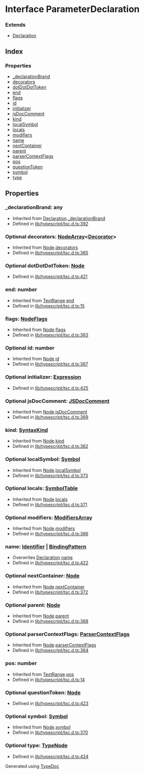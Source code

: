# Interface ParameterDeclaration


### Extends
* [Declaration](ts.declaration.md)

## Index

### Properties
* [_declarationBrand](ts.parameterdeclaration.md#_declarationbrand)
* [decorators](ts.parameterdeclaration.md#decorators)
* [dotDotDotToken](ts.parameterdeclaration.md#dotdotdottoken)
* [end](ts.parameterdeclaration.md#end)
* [flags](ts.parameterdeclaration.md#flags)
* [id](ts.parameterdeclaration.md#id)
* [initializer](ts.parameterdeclaration.md#initializer)
* [jsDocComment](ts.parameterdeclaration.md#jsdoccomment)
* [kind](ts.parameterdeclaration.md#kind)
* [localSymbol](ts.parameterdeclaration.md#localsymbol)
* [locals](ts.parameterdeclaration.md#locals)
* [modifiers](ts.parameterdeclaration.md#modifiers)
* [name](ts.parameterdeclaration.md#name)
* [nextContainer](ts.parameterdeclaration.md#nextcontainer)
* [parent](ts.parameterdeclaration.md#parent)
* [parserContextFlags](ts.parameterdeclaration.md#parsercontextflags)
* [pos](ts.parameterdeclaration.md#pos)
* [questionToken](ts.parameterdeclaration.md#questiontoken)
* [symbol](ts.parameterdeclaration.md#symbol)
* [type](ts.parameterdeclaration.md#type)

## Properties

### _declarationBrand: any

* Inherited from [Declaration](ts.declaration.md).[_declarationBrand](ts.declaration.md#_declarationbrand)
* Defined in [lib/typescript/tsc.d.ts:392](https://github.com/kimamula/typedoc/blob/HEAD/src/lib/typescript/tsc.d.ts#L392)


### Optional decorators: [NodeArray](ts.nodearray.md)<[Decorator](ts.decorator.md)>

* Inherited from [Node](ts.node.md).[decorators](ts.node.md#decorators)
* Defined in [lib/typescript/tsc.d.ts:365](https://github.com/kimamula/typedoc/blob/HEAD/src/lib/typescript/tsc.d.ts#L365)


### Optional dotDotDotToken: [Node](ts.node.md)

* Defined in [lib/typescript/tsc.d.ts:421](https://github.com/kimamula/typedoc/blob/HEAD/src/lib/typescript/tsc.d.ts#L421)


### end: number

* Inherited from [TextRange](ts.textrange.md).[end](ts.textrange.md#end)
* Defined in [lib/typescript/tsc.d.ts:15](https://github.com/kimamula/typedoc/blob/HEAD/src/lib/typescript/tsc.d.ts#L15)


### flags: [NodeFlags](../enums/ts.nodeflags.md)

* Inherited from [Node](ts.node.md).[flags](ts.node.md#flags)
* Defined in [lib/typescript/tsc.d.ts:363](https://github.com/kimamula/typedoc/blob/HEAD/src/lib/typescript/tsc.d.ts#L363)


### Optional id: number

* Inherited from [Node](ts.node.md).[id](ts.node.md#id)
* Defined in [lib/typescript/tsc.d.ts:367](https://github.com/kimamula/typedoc/blob/HEAD/src/lib/typescript/tsc.d.ts#L367)


### Optional initializer: [Expression](ts.expression.md)

* Defined in [lib/typescript/tsc.d.ts:425](https://github.com/kimamula/typedoc/blob/HEAD/src/lib/typescript/tsc.d.ts#L425)


### Optional jsDocComment: [JSDocComment](ts.jsdoccomment.md)

* Inherited from [Node](ts.node.md).[jsDocComment](ts.node.md#jsdoccomment)
* Defined in [lib/typescript/tsc.d.ts:369](https://github.com/kimamula/typedoc/blob/HEAD/src/lib/typescript/tsc.d.ts#L369)


### kind: [SyntaxKind](../enums/ts.syntaxkind.md)

* Inherited from [Node](ts.node.md).[kind](ts.node.md#kind)
* Defined in [lib/typescript/tsc.d.ts:362](https://github.com/kimamula/typedoc/blob/HEAD/src/lib/typescript/tsc.d.ts#L362)


### Optional localSymbol: [Symbol](ts.symbol.md)

* Inherited from [Node](ts.node.md).[localSymbol](ts.node.md#localsymbol)
* Defined in [lib/typescript/tsc.d.ts:373](https://github.com/kimamula/typedoc/blob/HEAD/src/lib/typescript/tsc.d.ts#L373)


### Optional locals: [SymbolTable](ts.symboltable.md)

* Inherited from [Node](ts.node.md).[locals](ts.node.md#locals)
* Defined in [lib/typescript/tsc.d.ts:371](https://github.com/kimamula/typedoc/blob/HEAD/src/lib/typescript/tsc.d.ts#L371)


### Optional modifiers: [ModifiersArray](ts.modifiersarray.md)

* Inherited from [Node](ts.node.md).[modifiers](ts.node.md#modifiers)
* Defined in [lib/typescript/tsc.d.ts:366](https://github.com/kimamula/typedoc/blob/HEAD/src/lib/typescript/tsc.d.ts#L366)


### name: [Identifier](ts.identifier.md) | [BindingPattern](ts.bindingpattern.md)

* Overwrites [Declaration](ts.declaration.md).[name](ts.declaration.md#name)
* Defined in [lib/typescript/tsc.d.ts:422](https://github.com/kimamula/typedoc/blob/HEAD/src/lib/typescript/tsc.d.ts#L422)


### Optional nextContainer: [Node](ts.node.md)

* Inherited from [Node](ts.node.md).[nextContainer](ts.node.md#nextcontainer)
* Defined in [lib/typescript/tsc.d.ts:372](https://github.com/kimamula/typedoc/blob/HEAD/src/lib/typescript/tsc.d.ts#L372)


### Optional parent: [Node](ts.node.md)

* Inherited from [Node](ts.node.md).[parent](ts.node.md#parent)
* Defined in [lib/typescript/tsc.d.ts:368](https://github.com/kimamula/typedoc/blob/HEAD/src/lib/typescript/tsc.d.ts#L368)


### Optional parserContextFlags: [ParserContextFlags](../enums/ts.parsercontextflags.md)

* Inherited from [Node](ts.node.md).[parserContextFlags](ts.node.md#parsercontextflags)
* Defined in [lib/typescript/tsc.d.ts:364](https://github.com/kimamula/typedoc/blob/HEAD/src/lib/typescript/tsc.d.ts#L364)


### pos: number

* Inherited from [TextRange](ts.textrange.md).[pos](ts.textrange.md#pos)
* Defined in [lib/typescript/tsc.d.ts:14](https://github.com/kimamula/typedoc/blob/HEAD/src/lib/typescript/tsc.d.ts#L14)


### Optional questionToken: [Node](ts.node.md)

* Defined in [lib/typescript/tsc.d.ts:423](https://github.com/kimamula/typedoc/blob/HEAD/src/lib/typescript/tsc.d.ts#L423)


### Optional symbol: [Symbol](ts.symbol.md)

* Inherited from [Node](ts.node.md).[symbol](ts.node.md#symbol)
* Defined in [lib/typescript/tsc.d.ts:370](https://github.com/kimamula/typedoc/blob/HEAD/src/lib/typescript/tsc.d.ts#L370)


### Optional type: [TypeNode](ts.typenode.md)

* Defined in [lib/typescript/tsc.d.ts:424](https://github.com/kimamula/typedoc/blob/HEAD/src/lib/typescript/tsc.d.ts#L424)



Generated using [TypeDoc](http://typedoc.io)
